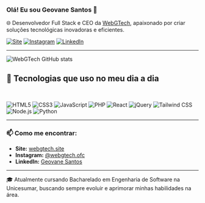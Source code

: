 ### Olá! Eu sou Geovane Santos 👋

🌐 Desenvolvedor Full Stack e CEO da [WebGTech](https://webgtech.site), apaixonado por criar soluções tecnológicas inovadoras e eficientes.

[![Site](https://img.shields.io/website?label=webgtech&amp;style=for-the-badge&amp;url=https://webgtech.site/)](https://webgtech.site)
[![Instagram](https://img.shields.io/badge/Instagram-E4405F?style=for-the-badge&logo=instagram&logoColor=white)](https://www.instagram.com/webgtech.ofc/)
[![LinkedIn](https://img.shields.io/badge/LinkedIn-0077B5?style=for-the-badge&logo=linkedin&logoColor=white)](https://www.linkedin.com/in/seu-perfil/) <!-- Adicione seu perfil do LinkedIn aqui -->

---

![WebGTech GitHub stats](https://github-readme-stats.vercel.app/api?username=Web-GTech&show_icons=true&theme=dracula)

## 🚀 Tecnologias que uso no meu dia a dia
<br/>

<p align="left">
  <img src="https://img.shields.io/badge/HTML5-E34F26?style=for-the-badge&logo=html5&logoColor=white" alt="HTML5"/>
  <img src="https://img.shields.io/badge/CSS3-1572B6?style=for-the-badge&logo=css3&logoColor=white" alt="CSS3"/>
  <img src="https://img.shields.io/badge/JavaScript-F7DF1E?style=for-the-badge&logo=javascript&logoColor=black" alt="JavaScript"/>
  <img src="https://img.shields.io/badge/PHP-777BB4?style=for-the-badge&logo=php&logoColor=white" alt="PHP"/>
  <img src="https://img.shields.io/badge/React-20232A?style=for-the-badge&logo=react&logoColor=61DAFB" alt="React"/>
  <img src="https://img.shields.io/badge/jQuery-0769AD?style=for-the-badge&logo=jquery&logoColor=white" alt="jQuery"/>
  <img src="https://img.shields.io/badge/Tailwind_CSS-38B2AC?style=for-the-badge&logo=tailwind-css&logoColor=white" alt="Tailwind CSS"/>
  <img src="https://img.shields.io/badge/Node.js-43853D?style=for-the-badge&logo=node.js&logoColor=white" alt="Node.js"/>
  <img src="https://img.shields.io/badge/Python-14354C?style=for-the-badge&logo=python&logoColor=white" alt="Python"/>
</p>

---

### 📫 Como me encontrar:
- **Site:** [webgtech.site](https://webgtech.site)
- **Instagram:** [@webgtech.ofc](https://www.instagram.com/webgtech.ofc/)
- **LinkedIn:** [Geovane Santos](https://www.linkedin.com/in/seu-perfil/) <!-- Adicione seu perfil aqui -->

---

🎓 Atualmente cursando Bacharelado em Engenharia de Software na Unicesumar,
buscando sempre evoluir e aprimorar minhas habilidades na área.
